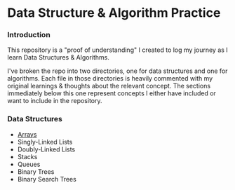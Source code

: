 # Data Structure & Algorithm Practice

### Introduction
This repository is a "proof of understanding" I created to log my journey as I learn Data Structures & Algorithms.

I've broken the repo into two directories, one for data structures and one for algorithms. 
Each file in those directories is heavily commented with my original learnings & thoughts about the relevant concept. The sections immediately below this one represent concepts I either have included or want to include in the repository.

### Data Structures
- [Arrays](https://github.com/FritzTheDev/DSA/blob/main/data-structures/Arrays.js/)
- Singly-Linked Lists
- Doubly-Linked Lists
- Stacks
- Queues
- Binary Trees
- Binary Search Trees


